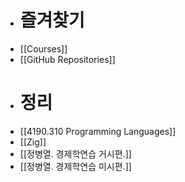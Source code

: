 - # 즐겨찾기
- [[Courses]]
- [[GitHub Repositories]]
- # 정리
- [[4190.310 Programming Languages]]
- [[Zig]]
- [[정병열. 경제학연습 거시편.]]
- [[정병열. 경제학연습 미시편.]]